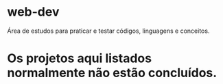 # web-dev
Área de estudos para praticar e testar códigos, linguagens e conceitos.
# Os projetos aqui listados normalmente não estão concluídos.
